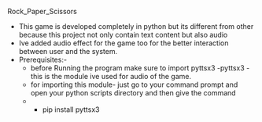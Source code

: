 Rock_Paper_Scissors
- This game is developed completely in python but its different from other because this project  not only contain text content but also audio
- Ive added audio effect for the game too for the better interaction between user and the system.
- Prerequisites:-
   - before Running the program make sure to import pyttsx3
-pyttsx3
    -this is the module ive used for audio of the game.
    - for importing this module- just go to your command prompt and open your python scripts directory and then give the command
     -  - pip install pyttsx3
  
